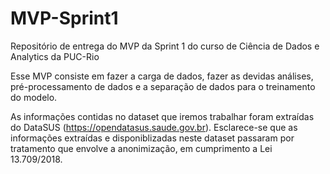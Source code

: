 # MVP-Sprint1
Repositório de entrega do MVP da Sprint 1 do curso de Ciência de Dados e Analytics da PUC-Rio

Esse MVP consiste em fazer a carga de dados, fazer as devidas análises, pré-processamento de dados e a separação de dados para o treinamento do modelo.

As informações contidas no dataset que iremos trabalhar foram extraídas do DataSUS (https://opendatasus.saude.gov.br). Esclarece-se que as informações extraídas e disponiblizadas neste dataset passaram por tratamento que envolve a anonimização, em cumprimento a Lei 13.709/2018.
